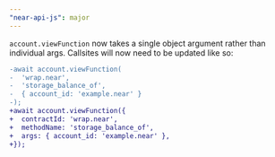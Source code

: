 ```yaml
---
"near-api-js": major
---
```


`account.viewFunction` now takes a single object argument rather than individual args. Callsites will now need to be updated like so:
```diff
-await account.viewFunction(
-  'wrap.near',
-  'storage_balance_of',
-  { account_id: 'example.near' }
-);
+await account.viewFunction({
+  contractId: 'wrap.near',
+  methodName: 'storage_balance_of',
+  args: { account_id: 'example.near' },
+});
```